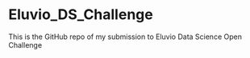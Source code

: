 # Eluvio_DS_Challenge
This is the GitHub repo of my submission to Eluvio Data Science Open Challenge
